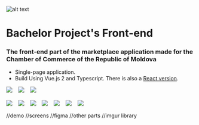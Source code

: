 ![alt text](https://examenautomoldova.files.wordpress.com/2023/03/logo.f19ef6ae.png?resize=100,53)
# Bachelor Project's Front-end

### The front-end part of the marketplace application made for the Chamber of Commerce of the Republic of Moldova

- Single-page application.
- Build Using Vue.js 2 and Typescript. There is also a [React version](https://github.com/pavliuc75/bachelor-front-react-version).

![](https://examenautomoldova.files.wordpress.com/2023/03/localhost_8080_.png?resize=300,184)&nbsp;&nbsp;&nbsp;
![](https://examenautomoldova.files.wordpress.com/2023/03/localhost_8080_-6.png?resize=300,184)&nbsp;&nbsp;&nbsp;
![](https://examenautomoldova.files.wordpress.com/2023/03/localhost_8080_-4.png?resize=300,184)&nbsp;&nbsp;&nbsp;
<br></br>
![](https://examenautomoldova.files.wordpress.com/2023/03/localhost_8080_iphone-12-pro.png?resize=106,230)&nbsp;&nbsp;&nbsp;
![](https://examenautomoldova.files.wordpress.com/2023/03/localhost_8080_iphone-12-pro-1.png?resize=106,230)&nbsp;&nbsp;&nbsp;
![](https://examenautomoldova.files.wordpress.com/2023/03/localhost_8080_iphone-12-pro-2.png?resize=106,230)&nbsp;&nbsp;&nbsp;
![](https://examenautomoldova.files.wordpress.com/2023/03/localhost_8080_iphone-12-pro-3.png?resize=106,230)&nbsp;&nbsp;&nbsp;
![](https://examenautomoldova.files.wordpress.com/2023/03/localhost_8080_iphone-12-pro-4.png?resize=106,230)&nbsp;&nbsp;&nbsp;
![](https://examenautomoldova.files.wordpress.com/2023/03/localhost_8080_iphone-12-pro-5.png?resize=106,230)&nbsp;&nbsp;&nbsp;
![](https://examenautomoldova.files.wordpress.com/2023/03/localhost_8080_iphone-12-pro-6.png?resize=106,230)&nbsp;&nbsp;&nbsp;


//demo
//screens
//figma
//other parts
//imgur library
